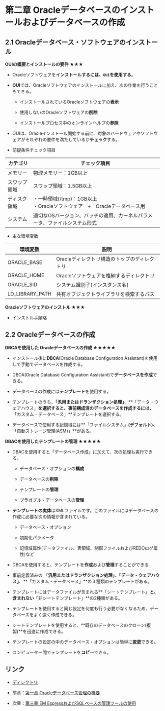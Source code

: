 # 第二章 Oracleデータベースのインストールおよびデータベースの作成

## 2.1 Oracleデータベース・ソフトウェアのインストール

**OUIの概要とインストールの要件 ★★★**

+ Oracleソフトウェアを**インストールするには、```OUI```を使用する**。

+ **OUI**では、Oracleソフトウェアのインストールに加え、次の作業を行うこともできる。

    + インストールされているOracleソフトウェアの**表示**

    + 使用しないのOracleソフトウェアの**削除**

    + インストールプロセス中のオンラインヘルプの**参照**

+ OUIは、Oracleインストール開始する前に、対象のハードウェアやソフトウェアがそれぞれの要件を満たしているか**チェック**する。

+ 前提条件チェック項目

|カテゴリ |チェック項目 |
|---- |---- |
|メモリー |物理メモリー：1GB以上 |
|スワップ領域 |スワップ領域：1.5GB以上 |
|ディスク領域 |・一時領域(/tmp)：1GB以上<br>・Oracleソフトウェア　+　Oracleデータベース用 |
|システム |適切なOSバージョン、バッチの適用、カーネルパラメータ、ファイルシステム形式 |

+ 主な環境変数

|環境変数 |説明 |
|---- |---- |
|ORACLE_BASE |Oracleディレクトリ構造のトップのディレクトリ |
|ORACLE_HOME |Oracleソフトウェアを格納するディレクトリ |
|ORACLE_SID |システム識別子(インスタンス名) |
|LD_LIBRARY_PATH |共有オブジェクトライブラリを検索するパス |

**Oracleソフトウェアのインストル ★★★**

+ インストル手順略

## 2.2 Oracleデータベースの作成

**DBCAを使用した Oracleデータベースの作成 ★★★★★**

+ インストール後に**DBCA**(Oracle Database Configuration Assistant)を使用して手動でデータベースを作成する。

+ DBCA(Oracle Database Configuration Assistant)で**データベースを作成**できる。

+ データベースの作成には**テンプレート**を使用する。

+ テンプレートのうち、**「汎用またはドランザクション処理」**、**「データ・ウェアハウス」**を選択すると、事前構成済のデータベースを作成するには、**「カスタム・データベース」**テンプレートを選択する。

+ データベースで使用する記憶域には**「ファイルシステム」**(デフォルト)、**「自動ストレージ管理(ASM)」**がある。

**DBACを使用したテンプレートの管理 ★★★★★**

+ DBACを使用すると「データベース作成」に加えて、次の処理も実行できる。

    + データベース・オプションの**構成**

    + データベースの**削除**

    + テンプレートの**管理**

    + プラガブル・データベースの**管理**

+ **テンプレートの実体**はXMLファイルです。このファイルにはデータベースの作成に必要な次の情報が含まれている。

    + データベース・オプション

    + 初期化パラメータ

    + 記憶域属性(データファイル、表領域、制御ファイルおよびREDOログ属性)など
    
+ DBCAを使用すると、テンプレートを**作成**および**管理**することができる

+ 事前定義済みの **「汎用またはドランザクション処理」**、**「データ・ウェアハウス」**、**「カスタム・データベース」**の３種類のテンプレートがある。

+ テンプレートにはデータファイルが含まれる**「シートテンプレート」**と、含まれない**「非シートテンプレート」**の2種類がある。

+ テンプレートを使用すると同じ設定を何度も行う必要がなくなるため、データベースをよく速く作成できる。

+ シートテンプレートを使用すると、**既存のデータベースのクローン(複製)**を迅速に作成できる。

+ テンプレートの設定の中のデータベース・オプションは簡単に**変更**できる。

+ コンピューター間でテンプレートを**コピー**できる。

## リンク

- [ディレクトリ](./../directory.md)

- 前章：[第一章 Oracleデータベース管理の概要](Chapter01.md)

- 次章：[第三章 EM ExpressおよびSQLベースの管理ツールの使用](Chapter03.md)
